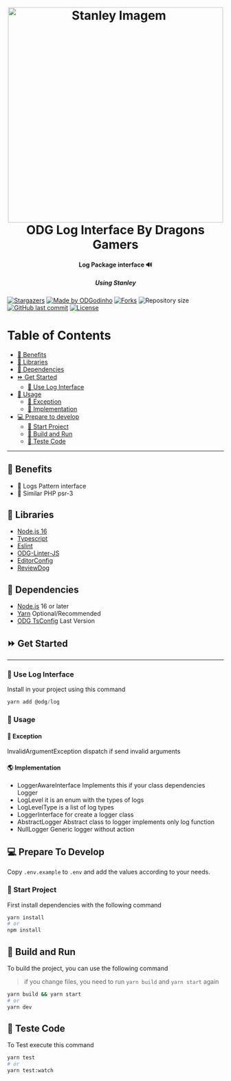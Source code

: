 <h1 align="center">
    <a href="https://github.com/ODGodinho">
        <img
            src="https://raw.githubusercontent.com/ODGodinho/Stanley-TheTemplate/main/public/images/Stanley.jpg"
            alt="Stanley Imagem" width="500"
        />
    </a>
    <br />
    ODG Log Interface By Dragons Gamers
    <br />
</h1>

<h4 align="center">Log Package interface 🔊</h4>
<h5 align="center">Using Stanley</h5>

<p align="center">

[![Stargazers](https://img.shields.io/github/stars/ODGodinho/ODGLog?color=F430A4)](https://github.com/ODGodinho/ODGLog/stargazers)
[![Made by ODGodinho](https://img.shields.io/badge/made%20by-ODGodinho-%2304A361)](https://www.linkedin.com/in/victor-alves-odgodinho/)
[![Forks](https://img.shields.io/github/forks/ODGodinho/ODGLog?color=CD4D34)](https://github.com/ODGodinho/ODGLog/network/members)
![Repository size](https://img.shields.io/github/repo-size/ODGodinho/ODGLog)
[![GitHub last commit](https://img.shields.io/github/last-commit/ODGodinho/ODGLog)](https://github.com/ODGodinho/ODGLog/commits/master)
[![License](https://img.shields.io/badge/license-MIT-brightgreen)](https://opensource.org/licenses/MIT)

</p>

# Table of Contents

- [🎇 Benefits](#-benefits)
- [📗 Libraries](#-libraries)
- [📁 Dependencies](#-dependencies)
- [⏩ Get Started](#-get-started)
  - [🔘 Use Log Interface](#-use-log-interface)
- [📰 Usage](#-usage)
  - [🙈 Exception](#-exception)
  - [🔐 Implementation](#-implementation)
- [💻 Prepare to develop](#-prepare-to-develop)
  - [📍 Start Project](#-start-project)
  - [📨 Build and Run](#-build-and-run)
  - [🧪 Teste Code](#-teste-code)

---

## 🎇 Benefits

- 🚀 Logs Pattern interface
- 🚨 Similar PHP psr-3

## 📗 Libraries

- [Node.js 16](https://nodejs.org/?n=dragonsgamers)
- [Typescript](https://www.typescriptlang.org/?n=dragonsgamers)
- [Eslint](https://eslint.org/?n=dragonsgamers)
- [ODG-Linter-JS](https://github.com/ODGodinho/ODG-Linter-Js?n=dragonsgamers)
- [EditorConfig](https://editorconfig.org/?n=dragonsgamers)
- [ReviewDog](https://github.com/reviewdog/action-eslint)

## 📁 Dependencies

- [Node.js](https://nodejs.org) 16 or later
- [Yarn](https://yarnpkg.com/) Optional/Recommended
- [ODG TsConfig](https://github.com/ODGodinho/tsconfig) Last Version

## ⏩ Get Started

---

### 🔘 Use Log Interface

Install in your project using this command

```powershell
yarn add @odg/log
```

### 📰 Usage

#### 📰 Exception

InvalidArgumentException dispatch if send invalid arguments

#### 🌎 Implementation

- LoggerAwareInterface Implements this if your class dependencies Logger
- LogLevel it is an enum with the types of logs
- LogLevelType is a list of log types
- LoggerInterface for create a logger class
- AbstractLogger Abstract class to logger implements only log function
- NullLogger Generic logger without action

## 💻 Prepare To Develop

Copy `.env.example` to `.env` and add the values according to your needs.

### 📍 Start Project

First install dependencies with the following command

```bash
yarn install
# or
npm install
```

## 📨 Build and Run

To build the project, you can use the following command

> if you change files, you need to run `yarn build` and `yarn start` again

```bash
yarn build && yarn start
# or
yarn dev
```

## 🧪 Teste Code

To Test execute this command

```bash
yarn test
# or
yarn test:watch
```
